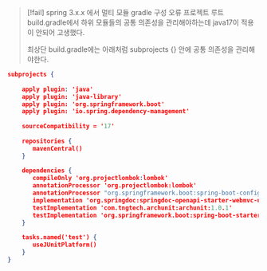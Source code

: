 

> [!fail] spring 3.x.x 에서 멀티 모듈 gradle 구성 오류
> 프로젝트 루트 build.gradle에서 하위 모듈들의 공통 의존성을 관리해야하는데 
> java17이 적용이 안되어 고생했다.
> 
> 최상단 build.gradle에는 아래처럼 subprojects {} 안에 공통 의존성을 관리해야한다.

```json
subprojects {  
  
    apply plugin: 'java'  
    apply plugin: 'java-library'  
    apply plugin: 'org.springframework.boot'  
    apply plugin: 'io.spring.dependency-management'  
  
    sourceCompatibility = '17'  
  
    repositories {  
       mavenCentral()  
    }  
  
    dependencies {  
       compileOnly 'org.projectlombok:lombok'  
       annotationProcessor 'org.projectlombok:lombok'  
       annotationProcessor "org.springframework.boot:spring-boot-configuration-processor"  
       implementation 'org.springdoc:springdoc-openapi-starter-webmvc-ui:2.0.2'  
       testImplementation 'com.tngtech.archunit:archunit:1.0.1'  
       testImplementation 'org.springframework.boot:spring-boot-starter-test'  
    }  
  
    tasks.named('test') {  
       useJUnitPlatform()  
    }  
}
```


